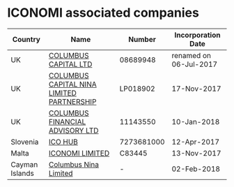 # ICONOMI associated companies
Country | Name | Number | Incorporation Date
---|---|---|---
UK | [COLUMBUS CAPITAL LTD](https://beta.companieshouse.gov.uk/company/08689948) | 08689948 | renamed on 06-Jul-2017
UK | [COLUMBUS CAPITAL NINA LIMITED PARTNERSHIP](https://beta.companieshouse.gov.uk/company/LP018902) | LP018902 | 17-Nov-2017 
UK | [COLUMBUS FINANCIAL ADVISORY LTD](https://beta.companieshouse.gov.uk/company/11143550) | 11143550 | 10-Jan-2018
Slovenia | [ICO HUB](https://www.bizi.si/ICO-HUB-D-O-O/maticno-podjetje/) | 7273681000 | 12-Apr-2017
Malta | [ICONOMI LIMITED](https://opencorporates.com/companies/mt/C83445) | C83445 | 13-Nov-2017
Cayman Islands | [Columbus Nina Limited](https://www.columbusfinancialadvisory.com/cfa-blog/2018/3/15/columbus-nina-limited-incorporated) | - | 02-Feb-2018
